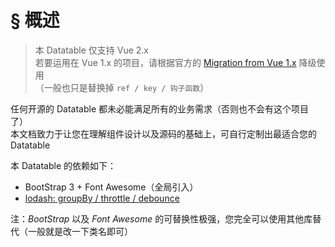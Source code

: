 # § 概述

> 本 Datatable 仅支持 Vue 2.x  
> 若要运用在 Vue 1.x 的项目，请根据官方的 [Migration from Vue 1.x](https://vuejs.org/v2/guide/migration.html) 降级使用  
> （一般也只是替换掉 `ref / key / 钩子函数`）

任何开源的 Datatable 都未必能满足所有的业务需求（否则也不会有这个项目了）  
本文档致力于让您在理解组件设计以及源码的基础上，可自行定制出最适合您的 Datatable 

本 Datatable 的依赖如下：

* BootStrap 3 + Font Awesome（全局引入）
* [lodash: groupBy / throttle / debounce](https://lodash.com/docs)

注：*BootStrap* 以及 *Font Awesome* 的可替换性极强，您完全可以使用其他库替代（一般就是改一下类名即可）
